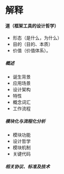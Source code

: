 # 解释
#### 道（框架工具的设计哲学）
- 形态（是什么，为什么）
- 目的（目的、本质）
- 价值（价值体系）。
##### 概述
- 诞生背景
- 应用场景
- 设计架构
- 特性
- 概念词汇
- 工作流程

##### 模块化与流程化分析
- 模块功能
- 设计哲学
- 模块机制
- 关键代码

##### 相关协议、标准及技术
